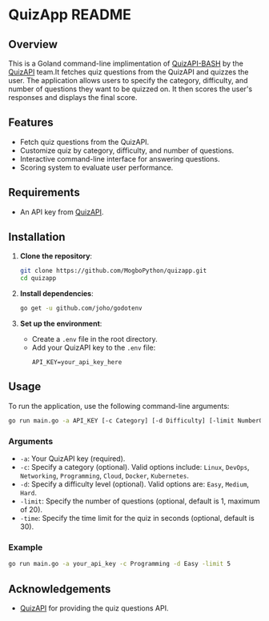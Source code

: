 # QuizApp README

## Overview

This is a Goland command-line implimentation of [QuizAPI-BASH](https://github.com/QuizAPI/QuizAPI-BASH) by the [QuizAPI](https://quizapi.io/) team.It fetches quiz questions from the QuizAPI and quizzes the user. The application allows users to specify the category, difficulty, and number of questions they want to be quizzed on. It then scores the user's responses and displays the final score.

## Features

- Fetch quiz questions from the QuizAPI.
- Customize quiz by category, difficulty, and number of questions.
- Interactive command-line interface for answering questions.
- Scoring system to evaluate user performance.

## Requirements
- An API key from [QuizAPI](https://quizapi.io/).

## Installation

1. **Clone the repository**:
   ```sh
   git clone https://github.com/MogboPython/quizapp.git
   cd quizapp
   ```

2. **Install dependencies**:
   ```sh
   go get -u github.com/joho/godotenv
   ```

3. **Set up the environment**:
   - Create a `.env` file in the root directory.
   - Add your QuizAPI key to the `.env` file:
     ```env
     API_KEY=your_api_key_here
     ```

## Usage

To run the application, use the following command-line arguments:

```sh
go run main.go -a API_KEY [-c Category] [-d Difficulty] [-limit NumberOfQuestions]
```

### Arguments

- `-a`: Your QuizAPI key (required).
- `-c`: Specify a category (optional). Valid options include: `Linux`, `DevOps`, `Networking`, `Programming`, `Cloud`, `Docker`, `Kubernetes`.
- `-d`: Specify a difficulty level (optional). Valid options are: `Easy`, `Medium`, `Hard`.
- `-limit`: Specify the number of questions (optional, default is 1, maximum of 20).
- `-time`: Specify the time limit for the quiz in seconds (optional, default is 30).

### Example

```sh
go run main.go -a your_api_key -c Programming -d Easy -limit 5
```

## Acknowledgements
- [QuizAPI](https://quizapi.io/) for providing the quiz questions API.
